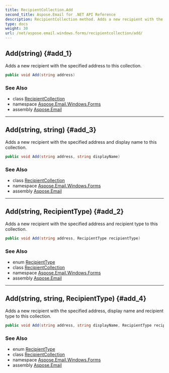 ```yaml
---
title: RecipientCollection.Add
second_title: Aspose.Email for .NET API Reference
description: RecipientCollection method. Adds a new recipient with the specified address to this collection
type: docs
weight: 30
url: /net/aspose.email.windows.forms/recipientcollection/add/
---
```

## Add(string) {#add_1}

Adds a new recipient with the specified address to this collection.

```csharp
public void Add(string address)
```

### See Also

* class [RecipientCollection](../)
* namespace [Aspose.Email.Windows.Forms](../../recipientcollection/)
* assembly [Aspose.Email](../../../)

---

## Add(string, string) {#add_3}

Adds a new recipient with the specified address and display name to this collection.

```csharp
public void Add(string address, string displayName)
```

### See Also

* class [RecipientCollection](../)
* namespace [Aspose.Email.Windows.Forms](../../recipientcollection/)
* assembly [Aspose.Email](../../../)

---

## Add(string, RecipientType) {#add_2}

Adds a new recipient with the specified address and recipient type to this collection.

```csharp
public void Add(string address, RecipientType recipientType)
```

### See Also

* enum [RecipientType](../../recipienttype/)
* class [RecipientCollection](../)
* namespace [Aspose.Email.Windows.Forms](../../recipientcollection/)
* assembly [Aspose.Email](../../../)

---

## Add(string, string, RecipientType) {#add_4}

Adds a new recipient with the specified address, display name and recipient type to this collection.

```csharp
public void Add(string address, string displayName, RecipientType recipientType)
```

### See Also

* enum [RecipientType](../../recipienttype/)
* class [RecipientCollection](../)
* namespace [Aspose.Email.Windows.Forms](../../recipientcollection/)
* assembly [Aspose.Email](../../../)


